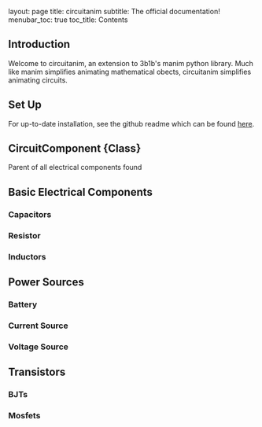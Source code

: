 layout: page
title: circuitanim
subtitle: The official documentation!
menubar_toc: true
toc_title: Contents



## Introduction

Welcome to circuitanim, an extension to 3b1b's manim python library. Much like manim simplifies animating mathematical obects, circuitanim simplifies animating circuits.   


## Set Up

For up-to-date installation, see the github readme which can be found [here](https://github.com/allejo/jekyll-toc).  

## CircuitComponent {Class}

Parent of all electrical components found 

## Basic Electrical Components 

### Capacitors

### Resistor

### Inductors 




## Power Sources 

### Battery 

### Current Source

### Voltage Source

 

## Transistors 

### BJTs 

### Mosfets
